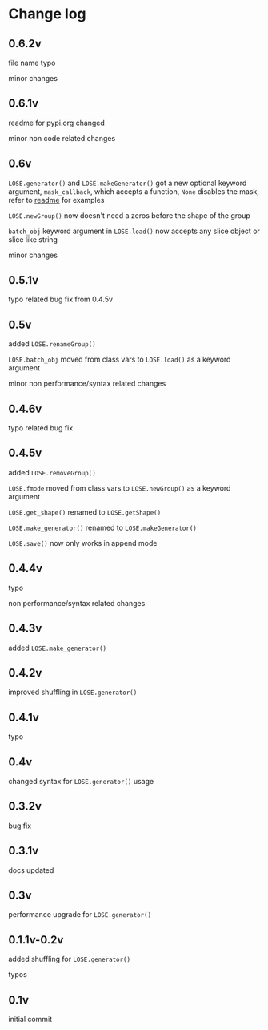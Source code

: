 # Change log

## 0.6.2v
file name typo

minor changes

## 0.6.1v
readme for pypi.org changed

minor non code related changes

## 0.6v
`LOSE.generator()` and `LOSE.makeGenerator()` got a new optional keyword argument, `mask_callback`, which accepts a function, `None` disables the mask, refer to [readme](README.md) for examples

`LOSE.newGroup()` now doesn't need a zeros before the shape of the group

`batch_obj` keyword argument in `LOSE.load()` now accepts any slice object or slice like string

minor changes

## 0.5.1v
typo related bug fix from 0.4.5v

## 0.5v
added `LOSE.renameGroup()`

`LOSE.batch_obj` moved from class vars to `LOSE.load()` as a keyword argument

minor non performance/syntax related changes

## 0.4.6v
typo related bug fix

## 0.4.5v
added `LOSE.removeGroup()`

`LOSE.fmode` moved from class vars to `LOSE.newGroup()` as a keyword argument

`LOSE.get_shape()` renamed to `LOSE.getShape()`

`LOSE.make_generator()` renamed to `LOSE.makeGenerator()`

`LOSE.save()` now only works in append mode

## 0.4.4v
typo

non performance/syntax related changes

## 0.4.3v
added `LOSE.make_generator()`

## 0.4.2v
improved shuffling in `LOSE.generator()`

## 0.4.1v
typo

## 0.4v
changed syntax for `LOSE.generator()` usage

## 0.3.2v
bug fix

## 0.3.1v
docs updated

## 0.3v
performance upgrade for `LOSE.generator()`

## 0.1.1v-0.2v
added shuffling for `LOSE.generator()`

typos

## 0.1v

initial commit